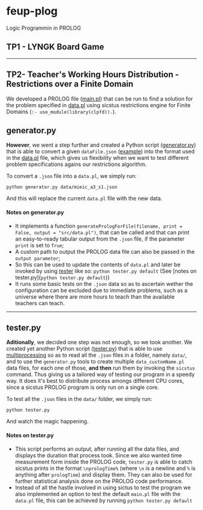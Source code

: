 # feup-plog
Logic Programmin in PROLOG
## TP1 - LYNGK Board Game


<hr/>

## TP2- Teacher's Working Hours Distribution - Restrictions over a Finite Domain
We developed a PROLOG file ([main.pl](https://github.com/msramalho/feup-plog/blob/master/tp2/src/main.pl)) that can be run to find a solution for the problem specified in [data.pl](https://github.com/msramalho/feup-plog/blob/master/tp2/src/data.pl) using sicstus restrictions engine for Finite Domains (`:- use_module(library(clpfd)).`). 

## generator.py
**However**, we went a step further and created a Python script ([generator.py](https://github.com/msramalho/feup-plog/blob/master/tp2/generator.py)) that is able to convert a given `dataFile.json` ([example](https://github.com/msramalho/feup-plog/blob/master/tp2/data/mieic_a3_s1.json)) into the format used in the [data.pl](https://github.com/msramalho/feup-plog/blob/master/tp2/src/data.pl) file, which gives us flexibility when we want to test different problem specifications agains our restrictions algorithm.

To convert a `.json` file into a `data.pl`, we simply run:
```
python generator.py data/mieic_a3_s1.json
```
And this will replace the current `data.pl` file with the new data.
#### Notes on generator.py
 * It implements a function `generatePrologForFile(filename, print = False, output = "src/data.pl")`, that can be called and that can print an easy-to-ready tabular output from the `.json` file, if the parameter `print` is set to `True`;
 * A custom path to output the PROLOG data file can also be passed in the `output parameter`;
 * So this can be used to update the contents of `data.pl` and later be invoked by using [tester](https://github.com/msramalho/feup-plog#testerpy) like so: `python tester.py default` (See [notes on tester.py](`python tester.py default`))
 * It runs some basic tests on the `.json` data so as to ascertain wether the configuration can be excluded due to immediate problems, such as a universe where there are more hours to teach than the available teachers can teach.
 
 ---
 
 ## tester.py
 
**Aditionally**, we decided one step was not enough, so we took another. We created yet another Python script ([tester.py](https://github.com/msramalho/feup-plog/blob/master/tp2/tester.py)) that is able to use [multiprocessing](https://docs.python.org/3.6/library/multiprocessing.html) so as to read all the `.json` files in a folder, namely `data/`, and to use the `generator.py` tools to create multiple `data_customName.pl` data files, for each one of those, **and then** run them by invoking the `sicstus` command. Thus giving us a tailored way of testing our program in a speedy way. It does it's best to distribute process amongs different CPU cores, since a sicstus PROLOG program is only run on a single core.

To test all the `.json` files in the `data/` folder, we simply run:
```
python tester.py
```
And watch the magic happening.

#### Notes on tester.py
 * This script performs an output, after running all the data files, and displays the duration that process took. Since we also wanted time measurement form inside the PROLOG code, `tester.py` is able to catch sicstus prints in the format `\nprologTime%` (where `\n` is a newline and `%` is anything after `prologTime`) and display them. They can also be used for further statistical analysis done on the PROLOG code performance.
 * Instead of all the hastle involved in using sictus to test the program we also implemented an option to test the default `main.pl` file with the `data.pl` file, this can be achieved by running `python tester.py default`
